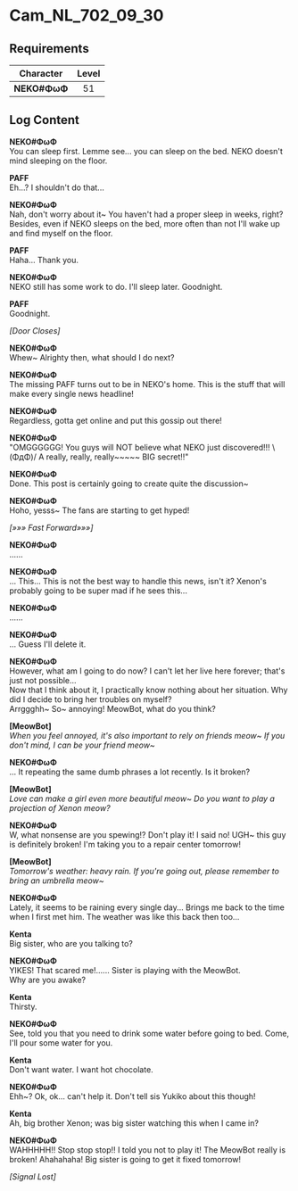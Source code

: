 # Cam_NL_702_09_30
## Requirements
| Character  |Level|
|------------|:---:|
|**NEKO#ΦωΦ**| 51  |

## Log Content
**NEKO#ΦωΦ**<br>
You can sleep first. Lemme see... you can sleep on the bed. NEKO doesn't mind sleeping on the floor.

**PAFF**<br>
Eh...? I shouldn't do that...

**NEKO#ΦωΦ**<br>
Nah, don't worry about it\~ You haven't had a proper sleep in weeks, right? Besides, even if NEKO sleeps on the bed, more often than not I'll wake up and find myself on the floor.

**PAFF**<br>
Haha... Thank you.

**NEKO#ΦωΦ**<br>
NEKO still has some work to do. I'll sleep later. Goodnight.

**PAFF**<br>
Goodnight.

*\[Door Closes\]*

**NEKO#ΦωΦ**<br>
Whew\~ Alrighty then, what should I do next?

**NEKO#ΦωΦ**<br>
The missing PAFF turns out to be in NEKO's home. This is the stuff that will make every single news headline!

**NEKO#ΦωΦ**<br>
Regardless, gotta get online and put this gossip out there!

**NEKO#ΦωΦ**<br>
"OMGGGGGG! You guys will NOT believe what NEKO just discovered!!! \\(ΦдΦ)/ A really, really, really\~\~\~\~\~ BIG secret!!"

**NEKO#ΦωΦ**<br>
Done. This post is certainly going to create quite the discussion\~

**NEKO#ΦωΦ**<br>
Hoho, yesss\~ The fans are starting to get hyped!

*[»»» Fast Forward»»»]*

**NEKO#ΦωΦ**<br>
......

**NEKO#ΦωΦ**<br>
... This... This is not the best way to handle this news, isn't it? Xenon's probably going to be super mad if he sees this...

**NEKO#ΦωΦ**<br>
......

**NEKO#ΦωΦ**<br>
... Guess I'll delete it.

**NEKO#ΦωΦ**<br>
However, what am I going to do now? I can't let her live here forever; that's just not possible...<br>
Now that I think about it, I practically know nothing about her situation. Why did I decide to bring her troubles on myself?<br>
Arrggghh\~ So\~ annoying! MeowBot, what do you think?

**[MeowBot]**<br>
*When you feel annoyed, it's also important to rely on friends meow\~ If you don't mind, I can be your friend meow\~*

**NEKO#ΦωΦ**<br>
... It repeating the same dumb phrases a lot recently. Is it broken?

**[MeowBot]**<br>
*Love can make a girl even more beautiful meow\~ Do you want to play a projection of Xenon meow?*

**NEKO#ΦωΦ**<br>
W, what nonsense are you spewing!? Don't play it! I said no! UGH\~ this guy is definitely broken! I'm taking you to a repair center tomorrow!

**[MeowBot]**<br>
*Tomorrow's weather: heavy rain. If you're going out, please remember to bring an umbrella meow\~*

**NEKO#ΦωΦ**<br>
Lately, it seems to be raining every single day... Brings me back to the time when I first met him. The weather was like this back then too...

**Kenta**<br>
Big sister, who are you talking to?

**NEKO#ΦωΦ**<br>
YIKES! That scared me!...... Sister is playing with the MeowBot.<br>
Why are you awake?

**Kenta**<br>
Thirsty.

**NEKO#ΦωΦ**<br>
See, told you that you need to drink some water before going to bed. Come, I'll pour some water for you.

**Kenta**<br>
Don't want water. I want hot chocolate.

**NEKO#ΦωΦ**<br>
Ehh\~? Ok, ok... can't help it. Don't tell sis Yukiko about this though!

**Kenta**<br>
Ah, big brother Xenon; was big sister watching this when I came in?

**NEKO#ΦωΦ**<br>
WAHHHHH!! Stop stop stop!! I told you not to play it! The MeowBot really is broken! Ahahahaha! Big sister is going to get it fixed tomorrow!

*[Signal Lost]*
